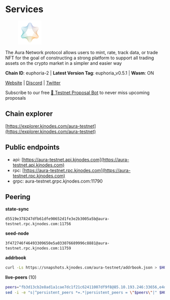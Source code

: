 # Services

<figure><img src="https://raw.githubusercontent.com/kj89/cosmos-images/main/logos/aura.png" alt=""><figcaption></figcaption></figure>

The Aura Network protocol allows users to mint, rate, track data,  or trade NFT for the goal of constructing a strong platform to  support all trading assets on the crypto market in a simpler and easier way

**Chain ID**: euphoria-2 | **Latest Version Tag**: euphoria_v0.5.1 | **Wasm**: ON

[Website](https://aura.network) | [Discord](https://discord.gg/hpvF5QcWRf) | [Twitter](https://twitter.com/AuraNetworkHQ)



Subscribe to our free [🤖 Testnet Proposal Bot](https://t.me/kjnodes_testnet_proposal_bot) to never miss upcoming proposals


## Chain explorer
[https://explorer.kjnodes.com/aura-testnet](https://explorer.kjnodes.com/aura-testnet)

## Public endpoints

* api: [https://aura-testnet.api.kjnodes.com](https://aura-testnet.api.kjnodes.com)
* rpc: [https://aura-testnet.rpc.kjnodes.com](https://aura-testnet.rpc.kjnodes.com)
* grpc: aura-testnet.grpc.kjnodes.com:11790

## Peering

**state-sync**

```text
d5519e378247dfb61dfe90652d1fe3e2b3005a5b@aura-testnet.rpc.kjnodes.com:11756
```

**seed-node**

```text
3f472746f46493309650e5a033076689996c8881@aura-testnet.rpc.kjnodes.com:11759
```

**addrbook**
```bash
curl -Ls https://snapshots.kjnodes.com/aura-testnet/addrbook.json > $HOME/.aura/config/addrbook.json
```

**live-peers** (10)
```bash
peers="fb3d13cb2e8ad1a1cae7dc1f21c62411007df9f8@85.10.193.246:33656,e4d8765b82baf3f69c0dc6e5e0488705fa3ceddd@95.217.144.107:21756,1e9b7325e120a3d511eec20a3199c2218343fcd3@65.108.105.99:28656,9df9e8307e3e671c9bcd1a23f0b73b45f2b8003d@65.109.88.251:35656,e3dbeeeb2dea9912610b92a436dfe3cb831a94e4@65.108.195.29:36126,0770c2687cc34d59ca62270960d3ffcad6e42cf8@65.108.233.44:21656,2e1407476ad3566eb11ac92ad1df4782c7ba83dd@18.143.61.108:26656,6ef01ca6714aa8127d1b21b5339909ca6319dae0@144.76.97.251:26776,e874935eee84c8313dbb52ba497aed2d8d1f1245@65.108.237.231:27656,d5519e378247dfb61dfe90652d1fe3e2b3005a5b@65.109.68.190:11756"
sed -i -e "s|^persistent_peers *=.*|persistent_peers = \"$peers\"|" $HOME/.aura/config/config.toml
```
